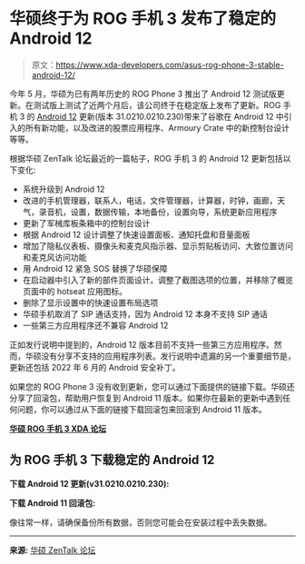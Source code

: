 # 华硕终于为 ROG 手机 3 发布了稳定的 Android 12

> 原文：<https://www.xda-developers.com/asus-rog-phone-3-stable-android-12/>

今年 5 月，华硕为已有两年历史的 ROG Phone 3 推出了 Android 12 测试版更新。在测试版上测试了近两个月后，该公司终于在稳定版上发布了更新。ROG 手机 3 的 [Android 12](https://www.xda-developers.com/android-12/) 更新(版本 31.0210.0210.230)带来了谷歌在 Android 12 中引入的所有新功能，以及改进的股票应用程序、Armoury Crate 中的新控制台设计等等。

根据华硕 ZenTalk 论坛最近的一篇帖子，ROG 手机 3 的 Android 12 更新包括以下变化:

*   系统升级到 Android 12
*   改进的手机管理器，联系人，电话，文件管理器，计算器，时钟，画廊，天气，录音机，设置，数据传输，本地备份，设置向导，系统更新应用程序
*   更新了军械库板条箱中的控制台设计
*   根据 Android 12 设计调整了快速设置面板、通知托盘和音量面板
*   增加了隐私仪表板、摄像头和麦克风指示器、显示剪贴板访问、大致位置访问和麦克风访问功能
*   用 Android 12 紧急 SOS 替换了华硕保障
*   在启动器中引入了新的部件页面设计。调整了截图选项的位置，并移除了概览页面中的 hotseat 应用图标。
*   删除了显示设置中的快速设置布局选项
*   华硕手机取消了 SIP 通话支持，因为 Android 12 本身不支持 SIP 通话
*   一些第三方应用程序还不兼容 Android 12

正如发行说明中提到的，Android 12 版本目前不支持一些第三方应用程序。然而，华硕没有分享不支持的应用程序列表。发行说明中遗漏的另一个重要细节是，更新还包括 2022 年 6 月的 Android 安全补丁。

如果您的 ROG Phone 3 没有收到更新，您可以通过下面提供的链接下载。华硕还分享了回滚包，帮助用户恢复到 Android 11 版本。如果你在最新的更新中遇到任何问题，你可以通过从下面的链接下载回滚包来回滚到 Android 11 版本。

**[华硕 ROG 手机 3 XDA 论坛](https://forum.xda-developers.com/c/asus-rog-phone-3.11025/)**

## 为 ROG 手机 3 下载稳定的 Android 12

**下载 Android 12 更新(v31.0210.0210.230):**

**下载 Android 11 回滚包:**

像往常一样，请确保备份所有数据，否则您可能会在安装过程中丢失数据。

* * *

**来源:** [华硕 ZenTalk 论坛](https://zentalk.asus.com/en/discussion/61596/220616-rog-phone-3-zs661ks-ww-eu-ru-31-0210-0210-230)